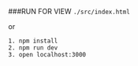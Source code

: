 ###RUN FOR VIEW
```./src/index.html```

or 

```
1. npm install
2. npm run dev
3. open localhost:3000

```

